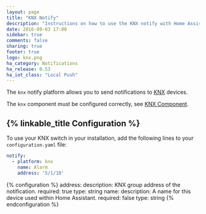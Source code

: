 ```yaml
---
layout: page
title: "KNX Notify"
description: "Instructions on how to use the KNX notify with Home Assistant."
date: 2016-09-03 17:00
sidebar: true
comments: false
sharing: true
footer: true
logo: knx.png
ha_category: Notifications
ha_release: 0.53
ha_iot_class: "Local Push"
---
```


The `knx` notify platform allows you to send notifications to [KNX](http://www.knx.org) devices.

The `knx` component must be configured correctly, see [KNX Component](/components/knx).

## {% linkable_title Configuration %}

To use your KNX switch in your installation, add the following lines to your `configuration.yaml` file:

```yaml
notify:
  - platform: knx
    name: Alarm
    address: '5/1/10'
```

{% configuration %}
address:
  description: KNX group address of the notification.
  required: true
  type: string
name:
  description: A name for this device used within Home Assistant.
  required: false
  type: string
{% endconfiguration %}
